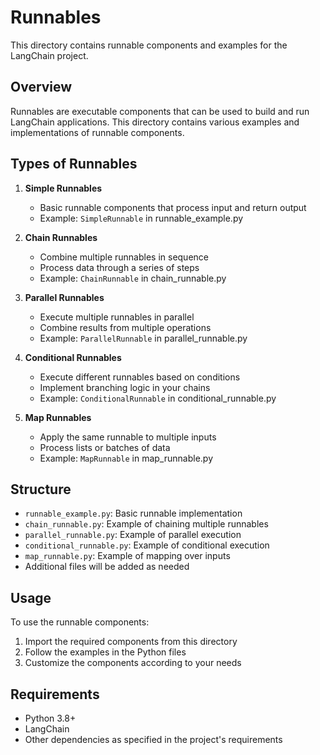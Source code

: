 # Runnables

This directory contains runnable components and examples for the LangChain project.

## Overview

Runnables are executable components that can be used to build and run LangChain applications. This directory contains various examples and implementations of runnable components.

## Types of Runnables

1. **Simple Runnables**
   - Basic runnable components that process input and return output
   - Example: `SimpleRunnable` in runnable_example.py

2. **Chain Runnables**
   - Combine multiple runnables in sequence
   - Process data through a series of steps
   - Example: `ChainRunnable` in chain_runnable.py

3. **Parallel Runnables**
   - Execute multiple runnables in parallel
   - Combine results from multiple operations
   - Example: `ParallelRunnable` in parallel_runnable.py

4. **Conditional Runnables**
   - Execute different runnables based on conditions
   - Implement branching logic in your chains
   - Example: `ConditionalRunnable` in conditional_runnable.py

5. **Map Runnables**
   - Apply the same runnable to multiple inputs
   - Process lists or batches of data
   - Example: `MapRunnable` in map_runnable.py

## Structure

- `runnable_example.py`: Basic runnable implementation
- `chain_runnable.py`: Example of chaining multiple runnables
- `parallel_runnable.py`: Example of parallel execution
- `conditional_runnable.py`: Example of conditional execution
- `map_runnable.py`: Example of mapping over inputs
- Additional files will be added as needed

## Usage

To use the runnable components:

1. Import the required components from this directory
2. Follow the examples in the Python files
3. Customize the components according to your needs

## Requirements

- Python 3.8+
- LangChain
- Other dependencies as specified in the project's requirements 